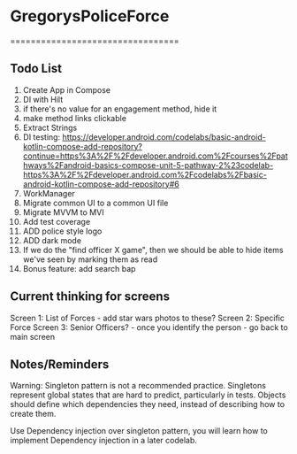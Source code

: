 # GregorysPoliceForce
=================================

Todo List
---------------
1. Create App in Compose 
2. DI with Hilt
3. if there's no value for an engagement method, hide it
4. make method links clickable
5. Extract Strings
6. DI testing: https://developer.android.com/codelabs/basic-android-kotlin-compose-add-repository?continue=https%3A%2F%2Fdeveloper.android.com%2Fcourses%2Fpathways%2Fandroid-basics-compose-unit-5-pathway-2%23codelab-https%3A%2F%2Fdeveloper.android.com%2Fcodelabs%2Fbasic-android-kotlin-compose-add-repository#6
7. WorkManager
8. Migrate common UI to a common UI file
9. Migrate MVVM to MVI
10. Add test coverage
11. ADD police style logo
12. ADD dark mode
13. If we do the "find officer X game", then we should be able to hide items we've seen by marking them as read
14. Bonus feature: add search bap

Current thinking for screens
--------------
Screen 1: List of Forces  - add star wars photos to these?
Screen 2: Specific Force
Screen 3: Senior Officers? - once you identify the person - go back to main screen


Notes/Reminders
---------------
Warning: Singleton pattern is not a recommended practice. Singletons represent global states that are hard to predict, particularly in tests. Objects should define which dependencies they need, instead of describing how to create them.

Use Dependency injection over singleton pattern, you will learn how to implement Dependency injection in a later codelab.
